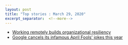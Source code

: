```yaml
---
layout: post
title: "Top stories : March 29, 2020"
excerpt_separator:  <!--more-->
---
```

<ul>
<li><a href="https://m.signalvnoise.com/working-remotely-builds-organizational-resiliency/">Working remotely builds organizational resiliency</a></li>
  <li><a href="https://www.theverge.com/2020/3/27/21197260/google-cancels-april-fools-jokes-2020-coronavirus-covid19-pranks">Google cancels its infamous April Fools’ jokes this year</a></li>
</ul>
